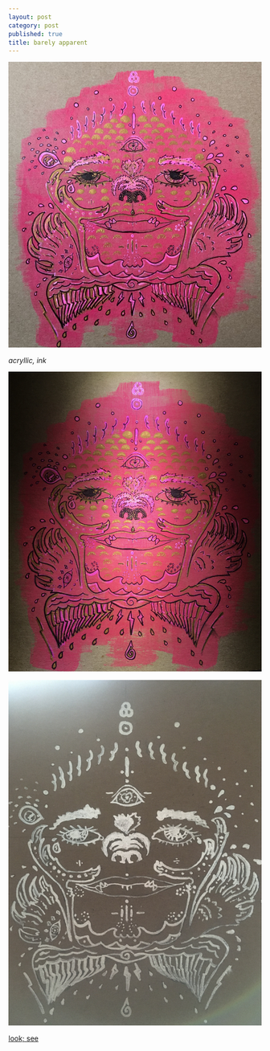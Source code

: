 ```yaml
---
layout: post
category: post
published: true
title: barely apparent
---
```

![barely apparent](/media/bea/bear-apparent.jpeg)
<!--more-->
<span class='date fr'>*acryllic, ink*</span><br>
  
  
  
![barely apparent dark](/media/bea/bear-apparent-dark.jpeg)
  
![barely apparent lines](/media/bea/bear-apparent-lines.jpeg)
  
  
[look; see](http://www.scottkilts.com/post/2020/03/23/look-see/)
